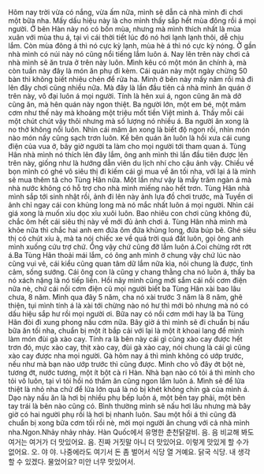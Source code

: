 Hôm nay trời vừa có nắng, vừa ấm nữa, mình sẽ dẫn cả nhà mình đi chơi một bữa nha. Mấy dấu hiệu này là cho mình thấy sắp hết mùa đông rồi á mọi người. Ở bên Hàn này nó có bốn mùa, nhưng mà mình thích nhất là mùa xuân với mùa thu á, tại vì cái thời tiết lúc đó nó hơi lạnh lạnh thôi, dễ chịu lắm. Còn mùa đông á thì nó cực kỳ lạnh, mùa hè á thì nó cực kỳ nóng. Ở gần nhà mình có núi này nó cũng nổi tiếng lắm luôn á. Nay lên trên này chơi cả nhà mình sẽ ăn trưa ở trên này luôn. Mình kêu có một món ăn chính à, mà còn tuần này đây là món ăn phụ đi kèm. Cái quán này một ngày chừng 50 bàn thì không biết nhiêu chén để rửa ha. Mình ở bên này mấy năm rồi mà đi lên đây chơi cũng nhiều nữa. Mà đây là lần đầu tiên cả nhà mình ăn quán ở trên này, vô đại luôn á mọi người. Tính là hên xui á, ngon cũng ăn mà dở cũng ăn, mà hên quán này ngon thiệt. Ba người lớn, một em bé, một mâm cơm như thế này mà khoảng một triệu mốt tiền Việt mình á. Thấy mỗi cái một chút chút vậy thôi nhưng mà số lượng nó nhiều á. Ba người ăn xong là no thở không nổi luôn. Nhìn cái mâm ăn xong là biết độ ngon rồi, nhìn món nào món nấy cũng sạch trơn luôn. Kế bên quán ăn luôn là hồi xưa cái cung điện của vua ở, bây giờ người ta làm cho mọi người tới tham quan á. Tùng Hân nhà mình nó thích lên đây lắm, ông anh mình thì lần đầu tiên được lên trên này, giống như là hướng dẫn viên du lịch nhí cho cậu ảnh vậy. Chiều về bọn mình có ghé vô siêu thị đi kiếm cái gì mua về ăn tối nha, với lại á là mình sẽ mua thêm tã cho Tùng Hân nữa. Một lần như vậy là mấy trăm ngàn á mà nhà nước không có hỗ trợ cho nhà mình miếng nào hết trơn. Tùng Hân nhà mình sắp tới sinh nhật rồi, ảnh đi lên này ảnh lựa đồ chơi trước, mà Tuyền ơi ảnh chỉ ngay cái con khủng long mà nó mắc nhất luôn á mọi người. Nhìn cái giá xong là muốn xỉu dọc xỉu xuôi luôn. Bao nhiêu con chơi cũng không đủ, chắc ôm hết cái siêu thị này về mới đủ ảnh chơi á. Tùng Hân nhà mình mà khỏe nữa thì chắc hai anh em đứa ôm đứa khủng long, đứa búp bê. Ghé siêu thị có chút xíu à, mà ta nói chiếc xe về quá trời quá đất luôn, gọi ông anh mình xuống cứu trợ chứ. Ổng vậy chứ cũng đỡ lắm luôn á.Coi chừng rớt rớt á.Ba Tùng Hân thoải mái lắm, có ông anh mình ở chung vậy chứ lúc nào cũng vui vẻ, cái kiểu cũng quan tâm dữ lắm nữa kìa, nói chung là được, tình cảm, sống sướng. Cái ông con là cũng y chang thằng cha nó luôn á, thấy ba nó xách nặng là nó tiếp liền. Hồi nãy mình cũng mới sắm cái nồi cơm điện nữa nè, chứ cái nồi cơm điện cũ mọi người biết ba Tùng Hân xài bao lâu chưa, 8 năm. Mình qua đây 5 năm, cha nó xài trước 3 năm là 8 năm, ghê thiện, tụi mình tính á là xài tới chừng nào nó hư thì mới bỏ nhưng mà nó có dấu hiệu sắp hư rồi mọi người ơi. Bữa nay có nồi cơm mới hay là ba Tùng Hân đòi đi xung phong nấu cơm nữa. Bây giờ á thì mình sẽ đi chuẩn bị nấu bữa ăn tối nha, chuẩn bị một ít bắp cải với lại là một ít khoai lang để mình làm món đùi gà xào cay. Tính ra là bên này cái gì cũng xào cay được hết trơn đó, mực xào cay, thịt xào cay, đùi gà xào cay, nói chung là cái gì cũng xào cay được nha mọi người. Gà hôm nay á thì mình không có ướp trước, nếu như mà bạn nào ướp trước thì cũng được. Mình cho vô đây ớt bột nè, tương ớt, nước tương, một ít bột cà ri Hàn. Nhà bạn nào có tỏi á thì mình cho tỏi vô luôn, tại vì tỏi hồi nó thấm ăn cũng ngon lắm luôn á. Mình sẽ để lửa thiệt là nhỏ nha chứ để lửa lớn quá là nó bị khét không chín gà của mình á. Dạo này nấu ăn là hơi bị nhiều phụ bếp luôn á, một bên tay phải, một bên tay trái là bên nào cũng có. Bình thường mình sẽ nấu hơi lâu nhưng mà bây giờ có hai người phụ rồi là hơi bị nhanh luôn. Sau một hồi á thì cũng đã chuẩn bị xong bữa cơm tối rồi nè, mời mọi người ăn chung với cả nhà mình nha.Ngon.Nhảy nhảy nhảy. Hàn Quốc에서 유명한 춘천닭갈비. 음. 음 비교해 봐도 여거는 여거가 더 맛있어요. 음. 진짜 거짓말 아니 더 맛있어요. 이렇게 맛있게 할 수가 없어요. 오. 야 야. 나중에라도 여기서 돈 좀 벌어서 식당 열 거예요. 닭국 식당. 내 생각할 수 있겠다. 물었어요? 미안 너무 맛있어서.